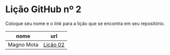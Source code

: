 # Lição GitHub nº 2

Coloque seu nome e o *link* para a lição que se encontra em seu repositório.

nome | url
--- | ---
Magno Mota|[Lição 02](https://github.com/Magno00/texto-markdown)
